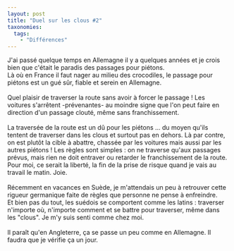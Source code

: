 ```yaml
---
layout: post
title: "Duel sur les clous #2"
taxonomies: 
  tags: 
    - "Différences"
---
```

J'ai passé quelque temps en Allemagne il y a quelques années et je crois bien que c'était le paradis des passages pour piétons.<br />
Là où en France il faut nager au milieu des crocodiles, le passage pour piétons est un gué sûr, fiable et serein en Allemagne.<br />
<br />
Quel plaisir de traverser la route sans avoir à forcer le passage ! Les voitures s'arrêtent -prévenantes- au moindre signe que l'on peut faire en direction d'un passage clouté, même sans franchissement.<br />
<br />
La traversée de la route est un dû pour les piétons ... du moyen qu'ils tentent de traverser dans les clous et surtout pas en dehors. Là par contre, on est plutôt la cible à abattre, chassée par les voitures mais aussi par les autres piétons ! Les règles sont simples : on ne traverse qu'aux passages prévus, mais rien ne doit entraver ou retarder le franchissement de la route. Pour moi, ce serait la liberté, la fin de la prise de risque quand je vais au travail le matin. Joie.<br />
<br />
Récemment en vacances en Suède, je m'attendais un peu à retrouver cette rigueur germanique faite de règles que personne ne pense à enfreindre.<br />
Et bien pas du tout, les suédois se comportent comme les latins : traverser n'importe où, n'importe comment et se battre pour traverser, même dans les "clous". Je m'y suis senti comme chez moi.<br />
<br />
Il paraît qu'en Angleterre, ça se passe un peu comme en Allemagne. Il faudra que je vérifie ça un jour.
